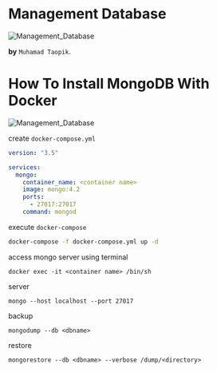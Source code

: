 # Management Database
![Management_Database](https://img.shields.io/badge/Practice-Management%20Database-blue)

**by** `Muhamad Taopik`.

# How To Install MongoDB With Docker
![Management_Database](https://img.shields.io/badge/Install%20MongoDB-Management%20Database-blue)

create ``docker-compose.yml``
```yml
version: "3.5"

services:
  mongo:
    container_name: <container name>
    image: mongo:4.2
    ports:
      - 27017:27017
    command: mongod
```

execute ``docker-compose``
```bash
docker-compose -f docker-compose.yml up -d
```

access mongo server using terminal
```
docker exec -it <container name> /bin/sh
```
server
```
mongo --host localhost --port 27017
```

backup
```
mongodump --db <dbname>
```

restore
```
mongorestore --db <dbname> --verbose /dump/<directory>
```

